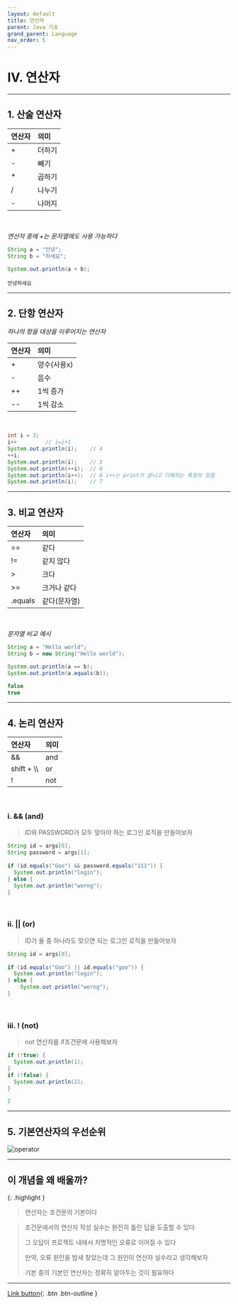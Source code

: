 ```yaml
---
layout: default
title: 연산자
parent: Java 기초
grand_parent: Language
nav_order: 5
---
```


# IV. 연산자 

---

## 1. 산술 연산자

| 연산자   | 의미    |
|:-------|:-------|
| +      | 더하기   |
| -      | 빼기    |
| *      | 곱하기   |
| /      | 나누기   |
| -      | 나머지   |

<br/>

_연산자 중에 +는 문자열에도 사용 가능하다_
```java
String a = "안녕";
String b = "하세요";

System.out.println(a + b);
```

```
안녕하세요
```

---

## 2. 단항 연산자
_하나의 항을 대상을 이루어지는 연산자_

| 연산자   | 의미       |
|:-------|:----------|
| +      | 양수(사용x) |
| -      | 음수       |
| ++     | 1씩 증가   |
| --     | 1씩 감소   |

<br/>

```java
int i = 3;
i++			// i=i+1
System.out.println(i);    // 4
++i;
System.out.println(i);    // 5
System.out.println(++i);  // 6
System.out.println(i++);  // 6 i++는 print가 끝나고 더해지는 특징이 있음
System.out.println(i);    // 7
```

---

## 3. 비교 연산자

| 연산자    | 의미       |
|:--------|:----------|
| ==      | 같다       |
| !=      | 같지 않다   |
| >       | 크다       |
| >=      | 크거나 같다  |
| .equals | 같다(문자열) |

<br/>

_문자열 비교 예시_
```java
String a = "Hello world";
String b = new String("Hello world");

System.out.println(a == b);
System.out.println(a.equals(b));
```

```java
false
true
```

---

## 4. 논리 연산자

| 연산자       | 의미       |
|:------------|:----------|
| &&          | and       |
| shift + \\\ | or        |
| !           | not       |

<br/>

### i. && (and)

> ID와 PASSWORD가 모두 맞아야 하는 로그인 로직을 만들어보자

```java
String id = args[0];
String password = args[1];
		
if (id.equals("Goo") && password.equals("111")) {
  System.out.println("login");
} else {
  System.out.println("worng");
}
```

<br/>

### ii. || (or)

> ID가 둘 중 하나라도 맞으면 되는 로그인 로직을 만들어보자

```java
String id = args[0];
		
if (id.equals("Goo") || id.equals("goo")) {
  System.out.println("login");
} else {
    System.out.println("worng");
}
```

<br/>

### iii. ! (not)

> not 연산자를 if조건문에 사용해보자

```java
if (!true) {
  System.out.println(1);
}
if (!false) {
  System.out.println(2);
}
```

```java
2
```

---

## 5. 기본연산자의 우선순위

![operator](https://user-images.githubusercontent.com/126454114/233689592-014c1e43-0931-413a-bcff-d2a677e07c7e.jpg)

---

## **이 개념을 왜 배울까?**

{: .highlight }
> 연산자는 조건문의 기본이다

> 조건문에서의 연산자 작성 실수는 완전히 틀린 답을 도출할 수 있다
>
> 그 오답이 프로젝트 내에서 치명적인 오류로 이어질 수 있다
>
> 만약, 오류 원인을 밤새 찾았는데 그 원인이 연산자 실수라고 생각해보자
>
> 기본 중의 기본인 연산자는 정확히 알아두는 것이 필요하다

---

[Link button](https://opentutorials.org/course/1223/5331){: .btn .btn-outline }